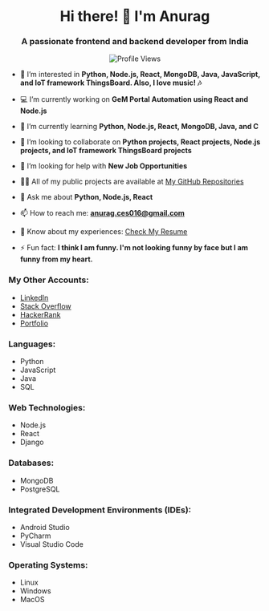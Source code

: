 <h1 align="center">Hi there! 👋 I'm Anurag </h1>
<h3 align="center">A passionate frontend and backend developer from India </h3>

<p align="center">
  <img src="https://komarev.com/ghpvc/?username=4nur46&label=Profile%20views&color=0e75b6&style=flat" alt="Profile Views" />
</p>

- 👀 I’m interested in **Python, Node.js, React, MongoDB, Java, JavaScript, and IoT framework ThingsBoard. Also, I love music! 🎶**

- 💻 I’m currently working on **GeM Portal Automation using React and Node.js**

- 🌱 I’m currently learning **Python, Node.js, React, MongoDB, Java, and C**

- 💞️ I’m looking to collaborate on **Python projects, React projects, Node.js projects, and IoT framework ThingsBoard projects**

- 🤝 I’m looking for help with **New Job Opportunities**

- 👨‍💻 All of my public projects are available at [My GitHub Repositories](https://github.com/4NUR46?tab=repositories)

- 💬 Ask me about **Python, Node.js, React**

- 📫 How to reach me: **anurag.ces016@gmail.com**

- 📄 Know about my experiences: [Check My Resume](https://drive.google.com/file/d/1UrXZklgEBneITSG6tJKvXC2AN_aDUfao/view?usp=sharing)

- ⚡ Fun fact: **I think I am funny. I'm not looking funny by face but I am funny from my heart.**

<h3 align="left">My Other Accounts:</h3>

- [LinkedIn](https://linkedin.com/in/anur46)
- [Stack Overflow](https://stackoverflow.com/users/15284163)
- [HackerRank](https://www.hackerrank.com/anuragcs)
- [Portfolio](https://app.flexiple.com/resume/1698737031701x372638026236381950?t=1698661094433x583803932626911200)

<h3 align="left">Languages:</h3>

- Python
- JavaScript
- Java
- SQL

<h3 align="left">Web Technologies:</h3>

- Node.js
- React
- Django

<h3 align="left">Databases:</h3>

- MongoDB
- PostgreSQL

<h3 align="left">Integrated Development Environments (IDEs):</h3>

- Android Studio
- PyCharm
- Visual Studio Code

<h3 align="left">Operating Systems:</h3>

- Linux
- Windows
- MacOS

<!--
<h3 align="left">Languages and Tools:</h3>

<h4> Python, Node.js, React, MongoDB, Java, JavaScript, PostgreSQL, IoT framework ThingsBoard, Django, SQL, Android Studio, PyCharm, VS Code, Linux, Windows </h4>

-->

<!-- GitHub Stats -->
<!--
<h3 align="left">GitHub Stats:</h3>
<p align="center">
  <img src="https://github-readme-stats.vercel.app/api?username=4NUR46&show_icons=true&count_private=true&hide=contribs&theme=radical" alt="GitHub Stats" />
</p>
-->



<!--
- 👋 Hi, I’m @4NUR46
- 👀 I’m interested in ...
- 🌱 I’m currently learning ...
- 💞️ I’m looking to collaborate on ...
- 📫 How to reach me ...

<h1 align="center" color="Blue">Hi 👋 I'm Anurag </h1>
<h3 align="center">A passionate frontend and backend developer from India

<img class="embeddedObject" src="https://content.screencast.com/users/fg-a/folders/world-flags/media/72ef25eb-15be-46fd-b2d5-96196509b6de/indiaC.gif" width="68" height="50" border="0" alt="Clipart" /> 

</h3>

<!--
<p align="center" float="left">

<img src="https://c.tenor.com/lEWZyfwK0u0AAAAj/miku-hatsune.gif" alt="anu" />

</p>

<p align="center" float="left">

<img src="https://i.pinimg.com/originals/5a/eb/e8/5aebe8d9ab4c7591e609496f1dca0d0b.gif" width=45% alt="anu" />
<img src="https://i.pinimg.com/originals/55/d6/8e/55d68ed5419f4a6ea1d9cfe2fec06d40.gif" width=49.1% alt="anurag" />

</p>


<p align="left"> <img src="https://komarev.com/ghpvc/?username=4nur46&label=Profile%20views&color=0e75b6&style=flat" alt="4nur46" /> </p>

<!--
<p align="left"> <a href="https://github.com/ryo-ma/github-profile-trophy"><img src="https://github-profile-trophy.vercel.app/?username=4nur46" alt="4nur46" /></a> </p>
-->

<!--
<p align="left"> <a href="https://twitter.com/" target="blank"><img src="https://img.shields.io/twitter/follow/?logo=twitter&style=for-the-badge" alt="" /></a> </p>

- 👀 I’m interested in **`Python, Node.js, React, MongoDB, Java, JavaScript, IoT Framework ThingsBoard`** and **`Music`**

- 💻 I’m currently working on **`GeM Portal Automation using React and Node.js`**

- 🌱 I’m currently learning **`Python, Node.js, React, MongoDB, Java, C`**

- 💞️ I’m looking to collaborate on **_`Python projects, React Project, Node.js Project and IoT framework ThingsBoard project`_**

- 🤝 I’m looking for help with **`New Job Opportunities`**

- 👨‍💻 All of my projects are available at [My GitHub](https://github.com/4NUR46)

- 💬 Ask me about **_`Python, Node.js, React`_**

- 📫 How to reach me **anurag.ces016@gmail.com**

- 📄 Know about my experiences: [Check My Resume](https://drive.google.com/file/d/1yen4mHIbDtKgE5FRfh--xwX-8WgFv15Y/view?usp=sharing)

- ⚡ Fun fact **I think I am funny. I'm not looking funny by face but I am funny from my heart.**

<h3 align="left">My Other Accounts:</h3>

[LinkedIn](https://linkedin.com/in/anur46)  </br>
[Hacker Rank](https://www.hackerrank.com/anuragcs) </br>
[StackOverflow](https://stackoverflow.com/users/15284163)

<p align="left">

<!--
<a href="https://linkedin.com/in/anur46" target="blank"><img align="center" src="https://cdn.jsdelivr.net/npm/simple-icons@3.0.1/icons/linkedin.svg" alt="anur46" height="30" width="40" /></a>

<a href="https://stackoverflow.com/users/15284163" target="blank"><img align="center" src="https://cdn.jsdelivr.net/npm/simple-icons@3.0.1/icons/stackoverflow.svg" alt="15284163" height="30" width="40" /></a>
<a href="https://instagram.com/anu.99a" target="blank"><img align="center" src="https://cdn.jsdelivr.net/npm/simple-icons@3.0.1/icons/instagram.svg" alt="anu.99a" height="30" width="40" /></a>
<a href="https://www.hackerrank.com/anuragcs" target="blank"><img align="center" src="https://cdn.jsdelivr.net/npm/simple-icons@3.0.1/icons/hackerrank.svg" alt="anuragcs" height="30" width="40" /></a>

</p>

<h3 align="left">Languages and Tools:</h3>

<!--
<p align="left"> <a href="https://developer.android.com" target="_blank"> <img src="https://raw.githubusercontent.com/devicons/devicon/master/icons/android/android-original-wordmark.svg" alt="android" width="40" height="40"/> </a> <a href="https://www.cprogramming.com/" target="_blank"> <img src="https://raw.githubusercontent.com/devicons/devicon/master/icons/c/c-original.svg" alt="c" width="40" height="40"/> </a> <a href="https://www.w3schools.com/cpp/" target="_blank"> <img src="https://raw.githubusercontent.com/devicons/devicon/master/icons/cplusplus/cplusplus-original.svg" alt="cplusplus" width="40" height="40"/> </a> <a href="https://www.w3schools.com/css/" target="_blank"> <img src="https://raw.githubusercontent.com/devicons/devicon/master/icons/css3/css3-original-wordmark.svg" alt="css3" width="40" height="40"/> </a> <a href="https://www.djangoproject.com/" target="_blank"> <img src="https://raw.githubusercontent.com/devicons/devicon/master/icons/django/django-original.svg" alt="django" width="40" height="40"/> </a> <a href="https://www.w3.org/html/" target="_blank"> <img src="https://raw.githubusercontent.com/devicons/devicon/master/icons/html5/html5-original-wordmark.svg" alt="html5" width="40" height="40"/> </a> <a href="https://www.java.com" target="_blank"> <img src="https://raw.githubusercontent.com/devicons/devicon/master/icons/java/java-original.svg" alt="java" width="40" height="40"/> </a> <a href="https://www.mysql.com/" target="_blank"> <img src="https://raw.githubusercontent.com/devicons/devicon/master/icons/mysql/mysql-original-wordmark.svg" alt="mysql" width="40" height="40"/> </a> <a href="https://www.python.org" target="_blank"> <img src="https://raw.githubusercontent.com/devicons/devicon/master/icons/python/python-original.svg" alt="python" width="40" height="40"/> </a> <a href="https://www.selenium.dev" target="_blank"> <img src="https://raw.githubusercontent.com/detain/svg-logos/780f25886640cef088af994181646db2f6b1a3f8/svg/selenium-logo.svg" alt="selenium" width="40" height="40"/> </a> </p>


<h4> Python, Nodejs, React, MongoDB, Java, JavaScript, PostgreSQL, IoT framework ThinsBoard, Django, SQL, Android Studio, Pycharm, VS Code, Android Studio, Linux, Windows </h4>

<!--
<p><img align="left" src="https://github-readme-stats.vercel.app/api/top-langs?username=4nur46&show_icons=true&locale=en&layout=compact" alt="4nur46" /></p>

<p>&nbsp;<img align="center" src="https://github-readme-stats.vercel.app/api?username=4NUR46&show_icons=true&locale=en" alt="4nur46" /></p> -->


<!--
<p align="center"> <img src="https://media.tenor.com/images/a8ee060f96a634e680ac658b4bda9e47/tenor.gif" alt="4nur46" /> </p>

-->

<!---
4NUR46/4NUR46 is a ✨ special ✨ repository because its `README.md` (this file) appears on your GitHub profile.
You can click the Preview link to take a look at your changes.
--->
